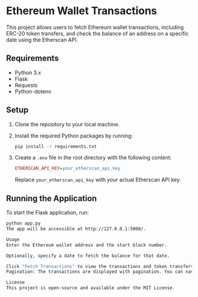 # Ethereum Wallet Transactions

This project allows users to fetch Ethereum wallet transactions, including ERC-20 token transfers, and check the balance of an address on a specific date using the Etherscan API.

## Requirements

- Python 3.x
- Flask
- Requests
- Python-dotenv

## Setup

1. Clone the repository to your local machine.
2. Install the required Python packages by running:

    ```bash
    pip install -r requirements.txt
    ```

3. Create a `.env` file in the root directory with the following content:

    ```ini
    ETHERSCAN_API_KEY=your_etherscan_api_key
    ```

    Replace `your_etherscan_api_key` with your actual Etherscan API key.

## Running the Application

To start the Flask application, run:

```bash
python app.py
The app will be accessible at http://127.0.0.1:5000/.

Usage
Enter the Ethereum wallet address and the start block number.

Optionally, specify a date to fetch the balance for that date.

Click "Fetch Transactions" to view the transactions and token transfers.
Pagination: The transactions are displayed with pagination. You can navigate between pages of transactions by clicking the "Next" and "Previous" buttons, or by directly selecting a page number.

License
This project is open-source and available under the MIT License.